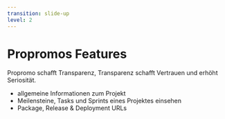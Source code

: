 ```yaml
---
transition: slide-up
level: 2
---
```


# Propromos Features

Propromo schafft Transparenz, Transparenz schafft Vertrauen und erhöht Seriosität.

* allgemeine Informationen zum Projekt
* Meilensteine, Tasks und Sprints eines Projektes einsehen
* Package, Release & Deployment URLs
<!-- * Chat mit dem Scrum Master -->

<div style="position: absolute; top: 60%; left: 50%; transform: translate(-50%, -50%);" class="flex items-center justify-center w-full h-full">
  <mdi-emoticon-happy width="192" height="192" class="m-auto" />
</div>

<!--
# Propromos Features

Propromo schafft Transparenz, Transparenz schafft Vertrauen und erhöht Seriosität.

* Informationen zum Projekt
* Meilensteine, Tasks und Sprints eines Projektes einsehen
* Package, Release & Deployment URLs
* *Chat mit dem Scrum Master*
-->
